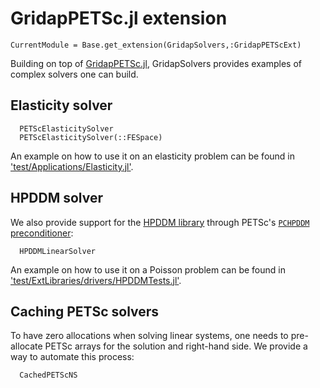 # GridapPETSc.jl extension

```@meta
CurrentModule = Base.get_extension(GridapSolvers,:GridapPETScExt)
```

Building on top of [GridapPETSc.jl](https://github.com/gridap/GridapPETSc.jl), GridapSolvers provides examples of complex solvers one can build.

## Elasticity solver

```@docs
  PETScElasticitySolver
  PETScElasticitySolver(::FESpace)
```

An example on how to use it on an elasticity problem can be found in ['test/Applications/Elasticity.jl'](https://github.com/gridap/GridapSolvers.jl/tree/main/test/Applications/Elasticity.jl).

## HPDDM solver

We also provide support for the [HPDDM library](https://github.com/hpddm/hpddm) through PETSc's [`PCHPDDM` preconditioner](https://petsc.org/main/manualpages/PC/PCHPDDM/):

```@docs
  HPDDMLinearSolver
```

An example on how to use it on a Poisson problem can be found in ['test/ExtLibraries/drivers/HPDDMTests.jl'](https://github.com/gridap/GridapSolvers.jl/tree/main/test/ExtLibraries/drivers/HPDDMTests.jl).

## Caching PETSc solvers

To have zero allocations when solving linear systems, one needs to pre-allocate PETSc arrays for the solution and right-hand side. We provide a way to automate this process:

```@docs
  CachedPETScNS
```
